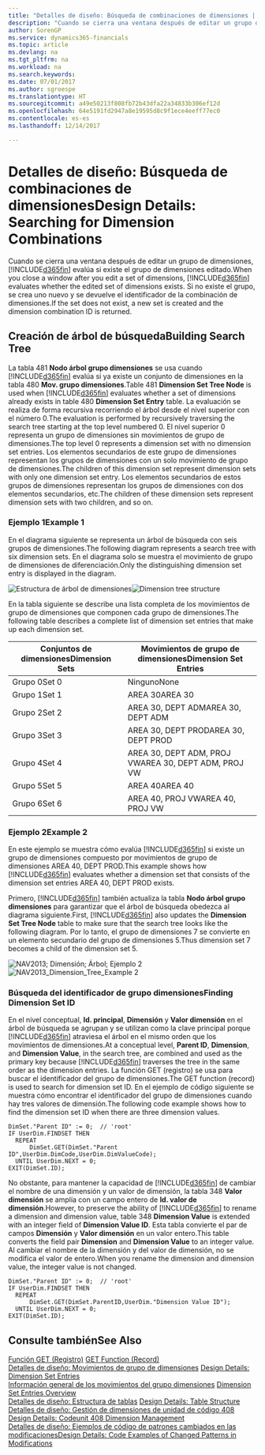 ```yaml
---
title: "Detalles de diseño: Búsqueda de combinaciones de dimensiones | Documentos de Microsoft"
description: "Cuando se cierra una ventana después de editar un grupo de dimensiones, Dynamics 365 evalúa si existe el grupo de dimensiones editado. Si no existe el grupo, se crea uno nuevo y se devuelve el identificador de la combinación de dimensiones."
author: SorenGP
ms.service: dynamics365-financials
ms.topic: article
ms.devlang: na
ms.tgt_pltfrm: na
ms.workload: na
ms.search.keywords: 
ms.date: 07/01/2017
ms.author: sgroespe
ms.translationtype: HT
ms.sourcegitcommit: a49e50213f808fb72b43dfa22a34833b306ef12d
ms.openlocfilehash: 64e5191fd2947a8e19595d8c9f1ece4eeff77ec0
ms.contentlocale: es-es
ms.lasthandoff: 12/14/2017

---
```

# <a name="design-details-searching-for-dimension-combinations"></a><span data-ttu-id="4e7e3-104">Detalles de diseño: Búsqueda de combinaciones de dimensiones</span><span class="sxs-lookup"><span data-stu-id="4e7e3-104">Design Details: Searching for Dimension Combinations</span></span>
<span data-ttu-id="4e7e3-105">Cuando se cierra una ventana después de editar un grupo de dimensiones, [!INCLUDE[d365fin](includes/d365fin_md.md)] evalúa si existe el grupo de dimensiones editado.</span><span class="sxs-lookup"><span data-stu-id="4e7e3-105">When you close a window after you edit a set of dimensions, [!INCLUDE[d365fin](includes/d365fin_md.md)] evaluates whether the edited set of dimensions exists.</span></span> <span data-ttu-id="4e7e3-106">Si no existe el grupo, se crea uno nuevo y se devuelve el identificador de la combinación de dimensiones.</span><span class="sxs-lookup"><span data-stu-id="4e7e3-106">If the set does not exist, a new set is created and the dimension combination ID is returned.</span></span>  

## <a name="building-search-tree"></a><span data-ttu-id="4e7e3-107">Creación de árbol de búsqueda</span><span class="sxs-lookup"><span data-stu-id="4e7e3-107">Building Search Tree</span></span>  
 <span data-ttu-id="4e7e3-108">La tabla 481 **Nodo árbol grupo dimensiones** se usa cuando [!INCLUDE[d365fin](includes/d365fin_md.md)] evalúa si ya existe un conjunto de dimensiones en la tabla 480 **Mov. grupo dimensiones**.</span><span class="sxs-lookup"><span data-stu-id="4e7e3-108">Table 481 **Dimension Set Tree Node** is used when [!INCLUDE[d365fin](includes/d365fin_md.md)] evaluates whether a set of dimensions already exists in table 480 **Dimension Set Entry** table.</span></span> <span data-ttu-id="4e7e3-109">La evaluación se realiza de forma recursiva recorriendo el árbol desde el nivel superior con el número 0.</span><span class="sxs-lookup"><span data-stu-id="4e7e3-109">The evaluation is performed by recursively traversing the search tree starting at the top level numbered 0.</span></span> <span data-ttu-id="4e7e3-110">El nivel superior 0 representa un grupo de dimensiones sin movimientos de grupo de dimensiones.</span><span class="sxs-lookup"><span data-stu-id="4e7e3-110">The top level 0 represents a dimension set with no dimension set entries.</span></span> <span data-ttu-id="4e7e3-111">Los elementos secundarios de este grupo de dimensiones representan los grupos de dimensiones con un solo movimiento de grupo de dimensiones.</span><span class="sxs-lookup"><span data-stu-id="4e7e3-111">The children of this dimension set represent dimension sets with only one dimension set entry.</span></span> <span data-ttu-id="4e7e3-112">Los elementos secundarios de estos grupos de dimensiones representan los grupos de dimensiones con dos elementos secundarios, etc.</span><span class="sxs-lookup"><span data-stu-id="4e7e3-112">The children of these dimension sets represent dimension sets with two children, and so on.</span></span>  

### <a name="example-1"></a><span data-ttu-id="4e7e3-113">Ejemplo 1</span><span class="sxs-lookup"><span data-stu-id="4e7e3-113">Example 1</span></span>  
 <span data-ttu-id="4e7e3-114">En el diagrama siguiente se representa un árbol de búsqueda con seis grupos de dimensiones.</span><span class="sxs-lookup"><span data-stu-id="4e7e3-114">The following diagram represents a search tree with six dimension sets.</span></span> <span data-ttu-id="4e7e3-115">En el diagrama solo se muestra el movimiento de grupo de dimensiones de diferenciación.</span><span class="sxs-lookup"><span data-stu-id="4e7e3-115">Only the distinguishing dimension set entry is displayed in the diagram.</span></span>  

 <span data-ttu-id="4e7e3-116">![Estructura de árbol de dimensiones](media/nav2013_dimension_tree.png "NAV2013_Dimension_Tree")</span><span class="sxs-lookup"><span data-stu-id="4e7e3-116">![Dimension tree structure](media/nav2013_dimension_tree.png "NAV2013_Dimension_Tree")</span></span>  

 <span data-ttu-id="4e7e3-117">En la tabla siguiente se describe una lista completa de los movimientos de grupo de dimensiones que componen cada grupo de dimensiones.</span><span class="sxs-lookup"><span data-stu-id="4e7e3-117">The following table describes a complete list of dimension set entries that make up each dimension set.</span></span>  

|<span data-ttu-id="4e7e3-118">Conjuntos de dimensiones</span><span class="sxs-lookup"><span data-stu-id="4e7e3-118">Dimension Sets</span></span>|<span data-ttu-id="4e7e3-119">Movimientos de grupo de dimensiones</span><span class="sxs-lookup"><span data-stu-id="4e7e3-119">Dimension Set Entries</span></span>|  
|--------------------|---------------------------|  
|<span data-ttu-id="4e7e3-120">Grupo 0</span><span class="sxs-lookup"><span data-stu-id="4e7e3-120">Set 0</span></span>|<span data-ttu-id="4e7e3-121">Ninguno</span><span class="sxs-lookup"><span data-stu-id="4e7e3-121">None</span></span>|  
|<span data-ttu-id="4e7e3-122">Grupo 1</span><span class="sxs-lookup"><span data-stu-id="4e7e3-122">Set 1</span></span>|<span data-ttu-id="4e7e3-123">AREA 30</span><span class="sxs-lookup"><span data-stu-id="4e7e3-123">AREA 30</span></span>|  
|<span data-ttu-id="4e7e3-124">Grupo 2</span><span class="sxs-lookup"><span data-stu-id="4e7e3-124">Set 2</span></span>|<span data-ttu-id="4e7e3-125">AREA 30, DEPT ADM</span><span class="sxs-lookup"><span data-stu-id="4e7e3-125">AREA 30, DEPT ADM</span></span>|  
|<span data-ttu-id="4e7e3-126">Grupo 3</span><span class="sxs-lookup"><span data-stu-id="4e7e3-126">Set 3</span></span>|<span data-ttu-id="4e7e3-127">AREA 30, DEPT PROD</span><span class="sxs-lookup"><span data-stu-id="4e7e3-127">AREA 30, DEPT PROD</span></span>|  
|<span data-ttu-id="4e7e3-128">Grupo 4</span><span class="sxs-lookup"><span data-stu-id="4e7e3-128">Set 4</span></span>|<span data-ttu-id="4e7e3-129">AREA 30, DEPT ADM, PROJ VW</span><span class="sxs-lookup"><span data-stu-id="4e7e3-129">AREA 30, DEPT ADM, PROJ VW</span></span>|  
|<span data-ttu-id="4e7e3-130">Grupo 5</span><span class="sxs-lookup"><span data-stu-id="4e7e3-130">Set 5</span></span>|<span data-ttu-id="4e7e3-131">AREA 40</span><span class="sxs-lookup"><span data-stu-id="4e7e3-131">AREA 40</span></span>|  
|<span data-ttu-id="4e7e3-132">Grupo 6</span><span class="sxs-lookup"><span data-stu-id="4e7e3-132">Set 6</span></span>|<span data-ttu-id="4e7e3-133">AREA 40, PROJ VW</span><span class="sxs-lookup"><span data-stu-id="4e7e3-133">AREA 40, PROJ VW</span></span>|  

### <a name="example-2"></a><span data-ttu-id="4e7e3-134">Ejemplo 2</span><span class="sxs-lookup"><span data-stu-id="4e7e3-134">Example 2</span></span>  
 <span data-ttu-id="4e7e3-135">En este ejemplo se muestra cómo evalúa [!INCLUDE[d365fin](includes/d365fin_md.md)] si existe un grupo de dimensiones compuesto por movimientos de grupo de dimensiones AREA 40, DEPT PROD.</span><span class="sxs-lookup"><span data-stu-id="4e7e3-135">This example shows how [!INCLUDE[d365fin](includes/d365fin_md.md)] evaluates whether a dimension set that consists of the dimension set entries AREA 40, DEPT PROD exists.</span></span>  

 <span data-ttu-id="4e7e3-136">Primero, [!INCLUDE[d365fin](includes/d365fin_md.md)] también actualiza la tabla **Nodo árbol grupo dimensiones** para garantizar que el árbol de búsqueda obedezca al diagrama siguiente.</span><span class="sxs-lookup"><span data-stu-id="4e7e3-136">First, [!INCLUDE[d365fin](includes/d365fin_md.md)] also updates the **Dimension Set Tree Node** table to make sure that the search tree looks like the following diagram.</span></span> <span data-ttu-id="4e7e3-137">Por lo tanto, el grupo de dimensiones 7 se convierte en un elemento secundario del grupo de dimensiones 5.</span><span class="sxs-lookup"><span data-stu-id="4e7e3-137">Thus dimension set 7 becomes a child of the dimension set 5.</span></span>  

 <span data-ttu-id="4e7e3-138">![NAV2013; Dimensión; Árbol; Ejemplo 2](media/nav2013_dimension_tree_example2.png "NAV2013_Dimension_Tree_Example2")</span><span class="sxs-lookup"><span data-stu-id="4e7e3-138">![NAV2013&#95;Dimension&#95;Tree&#95;Example 2](media/nav2013_dimension_tree_example2.png "NAV2013_Dimension_Tree_Example2")</span></span>  

### <a name="finding-dimension-set-id"></a><span data-ttu-id="4e7e3-139">Búsqueda del identificador de grupo dimensiones</span><span class="sxs-lookup"><span data-stu-id="4e7e3-139">Finding Dimension Set ID</span></span>  
 <span data-ttu-id="4e7e3-140">En el nivel conceptual, **Id. principal**, **Dimensión** y **Valor dimensión** en el árbol de búsqueda se agrupan y se utilizan como la clave principal porque [!INCLUDE[d365fin](includes/d365fin_md.md)] atraviesa el árbol en el mismo orden que los movimientos de dimensiones.</span><span class="sxs-lookup"><span data-stu-id="4e7e3-140">At a conceptual level, **Parent ID**, **Dimension**, and **Dimension Value**, in the search tree, are combined and used as the primary key because [!INCLUDE[d365fin](includes/d365fin_md.md)] traverses the tree in the same order as the dimension entries.</span></span> <span data-ttu-id="4e7e3-141">La función GET (registro) se usa para buscar el identificador del grupo de dimensiones.</span><span class="sxs-lookup"><span data-stu-id="4e7e3-141">The GET function (record) is used to search for dimension set ID.</span></span> <span data-ttu-id="4e7e3-142">En el ejemplo de código siguiente se muestra cómo encontrar el identificador del grupo de dimensiones cuando hay tres valores de dimensión.</span><span class="sxs-lookup"><span data-stu-id="4e7e3-142">The following code example shows how to find the dimension set ID when there are three dimension values.</span></span>  

```  
DimSet."Parent ID" := 0;  // 'root'  
IF UserDim.FINDSET THEN  
  REPEAT  
      DimSet.GET(DimSet."Parent ID",UserDim.DimCode,UserDim.DimValueCode);  
  UNTIL UserDim.NEXT = 0;  
EXIT(DimSet.ID);  

```  

 <span data-ttu-id="4e7e3-143">No obstante, para mantener la capacidad de [!INCLUDE[d365fin](includes/d365fin_md.md)] de cambiar el nombre de una dimensión y un valor de dimensión, la tabla 348 **Valor dimensión** se amplía con un campo entero de **Id. valor de dimensión**.</span><span class="sxs-lookup"><span data-stu-id="4e7e3-143">However, to preserve the ability of [!INCLUDE[d365fin](includes/d365fin_md.md)] to rename a dimension and dimension value, table 348 **Dimension Value** is extended with an integer field of **Dimension Value ID**.</span></span> <span data-ttu-id="4e7e3-144">Esta tabla convierte el par de campos **Dimensión** y **Valor dimensión** en un valor entero.</span><span class="sxs-lookup"><span data-stu-id="4e7e3-144">This table converts the field pair **Dimension** and **Dimension Value** to an integer value.</span></span> <span data-ttu-id="4e7e3-145">Al cambiar el nombre de la dimensión y del valor de dimensión, no se modifica el valor de entero.</span><span class="sxs-lookup"><span data-stu-id="4e7e3-145">When you rename the dimension and dimension value, the integer value is not changed.</span></span>  

```  
DimSet."Parent ID" := 0;  // 'root'  
IF UserDim.FINDSET THEN  
  REPEAT  
      DimSet.GET(DimSet.ParentID,UserDim."Dimension Value ID");  
  UNTIL UserDim.NEXT = 0;  
EXIT(DimSet.ID);  

```  

## <a name="see-also"></a><span data-ttu-id="4e7e3-146">Consulte también</span><span class="sxs-lookup"><span data-stu-id="4e7e3-146">See Also</span></span>  
 <span data-ttu-id="4e7e3-147">[Función GET (Registro)](/dynamics-nav/GET-Function--Record-)  </span><span class="sxs-lookup"><span data-stu-id="4e7e3-147">[GET Function (Record)](/dynamics-nav/GET-Function--Record-)  </span></span>  
 <span data-ttu-id="4e7e3-148">[Detalles de diseño: Movimientos de grupo de dimensiones](design-details-dimension-set-entries.md) </span><span class="sxs-lookup"><span data-stu-id="4e7e3-148">[Design Details: Dimension Set Entries](design-details-dimension-set-entries.md) </span></span>  
 <span data-ttu-id="4e7e3-149">[Información general de los movimientos del grupo dimensiones](design-details-dimension-set-entries-overview.md) </span><span class="sxs-lookup"><span data-stu-id="4e7e3-149">[Dimension Set Entries Overview](design-details-dimension-set-entries-overview.md) </span></span>  
 <span data-ttu-id="4e7e3-150">[Detalles de diseño: Estructura de tablas](design-details-table-structure.md) </span><span class="sxs-lookup"><span data-stu-id="4e7e3-150">[Design Details: Table Structure](design-details-table-structure.md) </span></span>  
 <span data-ttu-id="4e7e3-151">[Detalles de diseño: Gestión de dimensiones de unidad de código 408](design-details-codeunit-408-dimension-management.md) </span><span class="sxs-lookup"><span data-stu-id="4e7e3-151">[Design Details: Codeunit 408 Dimension Management](design-details-codeunit-408-dimension-management.md) </span></span>  
 [<span data-ttu-id="4e7e3-152">Detalles de diseño: Ejemplos de código de patrones cambiados en las modificaciones</span><span class="sxs-lookup"><span data-stu-id="4e7e3-152">Design Details: Code Examples of Changed Patterns in Modifications</span></span>](design-details-code-examples-of-changed-patterns-in-modifications.md)

